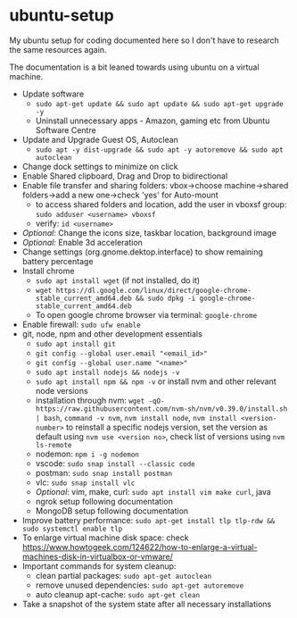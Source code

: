 # ubuntu-setup

My ubuntu setup for coding documented here so I don't have to research the same resources again.

The documentation is a bit leaned towards using ubuntu on a virtual machine.

- Update software
  - `sudo apt-get update && sudo apt update && sudo apt-get upgrade -y`
  - Uninstall unnecessary apps - Amazon, gaming etc from Ubuntu Software Centre
- Update and Upgrade Guest OS, Autoclean
  - `sudo apt -y dist-upgrade && sudo apt -y autoremove && sudo apt autoclean`
- Change dock settings to minimize on click
- Enable Shared clipboard, Drag and Drop to bidirectional
- Enable file transfer and sharing folders: vbox->choose machine->shared folders->add a new one->check 'yes' for Auto-mount
  - to access shared folders and location, add the user in vboxsf group: `sudo adduser <username> vboxsf`
  - verify: `id <username>`
- *Optional:* Change the icons size, taskbar location, background image
- *Optional:* Enable 3d acceleration
- Change settings (org.gnome.dektop.interface) to show remaining battery percentage
- Install chrome
  - `sudo apt install wget` (if not installed, do it)
  - `wget https://dl.google.com/linux/direct/google-chrome-stable_current_amd64.deb && sudo dpkg -i google-chrome-stable_current_amd64.deb`
  - To open google chrome browser via terminal: `google-chrome`
- Enable firewall: `sudo ufw enable`
- git, node, npm and other development essentials
  - `sudo apt install git`
  - `git config --global user.email "<email_id>"`
  - `git config --global user.name "<name>"`
  - `sudo apt install nodejs && nodejs -v`
  - `sudo apt install npm && npm -v` or install nvm and other relevant node versions
  - installation through nvm: `wget -qO- https://raw.githubusercontent.com/nvm-sh/nvm/v0.39.0/install.sh | bash`, `command -v nvm`, `nvm install node`, `nvm install <version-number>` to reinstall a specific nodejs version, set the version as default using `nvm use <version no>`, check list of versions using `nvm ls-remote`
  - nodemon: `npm i -g nodemon`
  - vscode: `sudo snap install --classic code`
  - postman: `sudo snap install postman`
  - vlc: `sudo snap install vlc`
  - *Optional*: vim, make, curl: `sudo apt install vim make curl`, java
  - ngrok setup following documentation
  - MongoDB setup following documentation
- Improve battery performance: `sudo apt-get install tlp tlp-rdw && sudo systemctl enable tlp`
- To enlarge virtual machine disk space: check https://www.howtogeek.com/124622/how-to-enlarge-a-virtual-machines-disk-in-virtualbox-or-vmware/
- Important commands for system cleanup:
  - clean partial packages: `sudo apt-get autoclean`
  - remove unused dependencies: `sudo apt-get autoremove`
  - auto cleanup apt-cache: `sudo apt-get clean`
- Take a snapshot of the system state after all necessary installations
